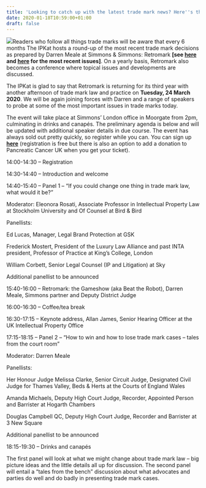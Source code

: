 ```yaml
---
title: 'Looking to catch up with the latest trade mark news? Here''s the 2020 edition of Retromark'
date: 2020-01-18T10:59:00+01:00
draft: false
---
```


[![](https://1.bp.blogspot.com/-T4wXVDv92ns/XiLWXfuh0pI/AAAAAAAANJg/SW7obaS-_n8Nii7UShhExg83esfTDXbDQCLcBGAsYHQ/s320/il_570xN.327909675.jpg)](https://1.bp.blogspot.com/-T4wXVDv92ns/XiLWXfuh0pI/AAAAAAAANJg/SW7obaS-_n8Nii7UShhExg83esfTDXbDQCLcBGAsYHQ/s1600/il_570xN.327909675.jpg)Readers who follow all things trade marks will be aware that every 6 months The IPKat hosts a round-up of the most recent trade mark decisions as prepared by Darren Meale at Simmons & Simmons: Retromark **\[see [here](http://ipkitten.blogspot.com/2019/10/guest-post-retromark-volume-vi-last-six.html) and [here](http://ipkitten.blogspot.com/2019/04/retromark-volume-v-last-six-months-in.html) for the most recent issues\]**. On a yearly basis, Retromark also becomes a conference where topical issues and developments are discussed.

  

The IPKat is glad to say that Retromark is returning for its third year with another afternoon of trade mark law and practice on **Tuesday, 24 March 2020**. We will be again joining forces with Darren and a range of speakers to probe at some of the most important issues in trade marks today.

  

The event will take place at Simmons’ London office in Moorgate from 2pm, culminating in drinks and canapés. The preliminary agenda is below and will be updated with additional speaker details in due course. The event has always sold out pretty quickly, so register while you can. You can sign up **[here](https://www.eventbrite.co.uk/e/retromark-the-conference-2020-an-afternoon-of-trade-mark-law-and-practice-tickets-88646561251)** (registration is free but there is also an option to add a donation to Pancreatic Cancer UK when you get your ticket).

  

14:00-14:30 – Registration

  

14:30-14:40 – Introduction and welcome

  

14:40-15:40 – Panel 1 – “If you could change one thing in trade mark law, what would it be?”

  

Moderator: Eleonora Rosati, Associate Professor in Intellectual Property Law at Stockholm University and Of Counsel at Bird & Bird

  

Panellists: 

Ed Lucas, Manager, Legal Brand Protection at GSK 

Frederick Mostert, President of the Luxury Law Alliance and past INTA president, Professor of Practice at King’s College, London 

William Corbett, Senior Legal Counsel (IP and Litigation) at Sky 

  

Additional panellist to be announced

  

15:40-16:00 – Retromark: the Gameshow (aka Beat the Robot), Darren Meale, Simmons partner and Deputy District Judge

  

16:00-16:30 – Coffee/tea break

  

16:30-17:15 – Keynote address, Allan James, Senior Hearing Officer at the UK Intellectual Property Office

  

17:15-18:15 – Panel 2 – “How to win and how to lose trade mark cases – tales from the court room”

  

Moderator: Darren Meale

  

Panellists: 

Her Honour Judge Melissa Clarke, Senior Circuit Judge, Designated Civil Judge for Thames Valley, Beds & Herts at the Courts of England Wales 

Amanda Michaels, Deputy High Court Judge, Recorder, Appointed Person and Barrister at Hogarth Chambers 

Douglas Campbell QC, Deputy High Court Judge, Recorder and Barrister at 3 New Square 

  

Additional panellist to be announced

  

18:15-19:30 – Drinks and canapés

  

The first panel will look at what we might change about trade mark law – big picture ideas and the little details all up for discussion. The second panel will entail a “tales from the bench” discussion about what advocates and parties do well and do badly in presenting trade mark cases.